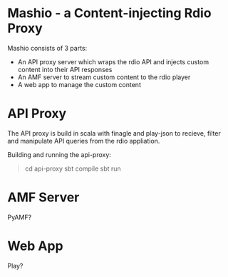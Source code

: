 Mashio - a Content-injecting Rdio Proxy
==
Mashio consists of 3 parts:
  * An API proxy server which wraps the rdio API and injects custom content into their API responses
  * An AMF server to stream custom content to the rdio player
  * A web app to manage the custom content

API Proxy
==
The API proxy is build in scala with finagle and play-json to recieve, filter and manipulate API queries from the rdio appliation.

Building and running the api-proxy:
> cd api-proxy
> sbt compile
> sbt run

AMF Server
==
PyAMF?

Web App
==
Play?